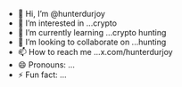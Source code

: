 - 👋 Hi, I’m @hunterdurjoy
- 👀 I’m interested in ...crypto
- 🌱 I’m currently learning ...crypto hunting
- 💞️ I’m looking to collaborate on ...hunting
- 📫 How to reach me ...x.com/hunterdurjoy
- 😄 Pronouns: ...
- ⚡ Fun fact: ...

<!---
hunterdurjoy/hunterdurjoy is a ✨ special ✨ repository because its `README.md` (this file) appears on your GitHub profile.
You can click the Preview link to take a look at your changes.
--->
